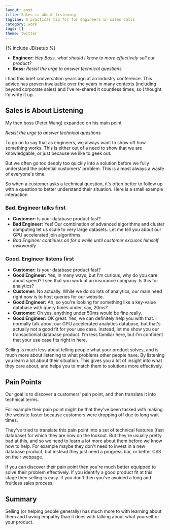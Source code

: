 ```yaml
---
layout: post
title: Sales is about listening
tagline: A practical tip for for engineers in sales calls
category: work
tags: []
theme: twitter
---
```


{% include JB/setup %}

-  **Engineer:** *Hey Boss, what should I know to more effectively sell our product?*
-  **Boss:** *Resist the urge to answer technical questions*

I had this brief conversation years ago at an industry conference.
This advice has proven invaluable over the years in many contexts
(including beyond corporate sales)
and I've re-shared it countless times,
so I thought I'd write it up.

Sales is About Listening
------------------------

My then boss (Peter Wang) expanded on his main point

*Resist the urge to answer technical questions*

To go on to say that as engineers,
we always want to show off how something works.
This is either out of a need to show that we are knowledgable,
or just because we like to geek out.

But we often go too deeply too quickly into a solution
before we fully understand the potential customers' problem.
This is almost always a waste of everyone's time.

So when a customer asks a technical question,
it's often better to follow up with a question to better understand their situation.
Here is a small example interaction

### Bad.  Engineer talks first

-   **Customer:** Is your database product fast?
-   **Bad Engineer:** Yes!  Our combination of advanced algorithms and cluster
    computing let us scale to very large datasets.
    Let me tell you about our GPU accelerated join algorithms.
-   *Bad Engineer continues on for a while until customer excuses himself awkwardly*


### Good.  Engineer listens first

-   **Customer:** Is your database product fast?
-   **Good Engineer:** Yes, in many ways, but I'm curious, why do you care
    about speed?  I see that you work at an insurance company.  Is this for
    analytics?
-   **Customer:** No actually.  While we do do lots of analytics, our main need
    right now is to host queries for our website.
-   **Good Engineer:** Ah, so you're looking for something like a key-value
    database with query times under, say, 20ms?
-   **Customer:** Oh yes, anything under 50ms would be fine really.
-   **Good Engineer:** OK great.  Yes, we can definitely help you with that.  I
    normally talk about our GPU accelerated analytics database, but that's
    actually not a good fit for your use case.  Instead, let me show you our
    transactionial database product.  I'm less familiar here, but I'm confident
    that your use case fits right in here.

Selling is much less about telling people what your product solves,
and is much more about listening to what problems other people have.
By listening you learn a lot about their situation.
This gives you a lot of insight into what they care about,
and helps you to match them to solutions more effectively.


Pain Points
-----------

Our goal is to discover a customers' pain point,
and then translate it into technical terms.

For example their pain point might be that they've been tasked with
making the website faster because customers were dropping off due to long wait
times.

They've tried to translate this pain point into a set of technical features
(fast database)
for which they are now on the lookout.
But they're usually pretty bad at this, and so we need to learn a lot more
about them before we know how to help.
For example maybe they don't need to invest in a new database product,
but instead they just need a progress bar, or better CSS on their webpage.

If you can discover their pain point then
you're much better equipped to solve their problem effectively.
If you identify a good product fit at this stage then selling is easy.
If you don't then you've avoided a long and fruitless sales process.

Summary
-------

Selling (or helping people generally) has much more to with learning about them
and having empathy than it does with talking about what yourself or your
product.
